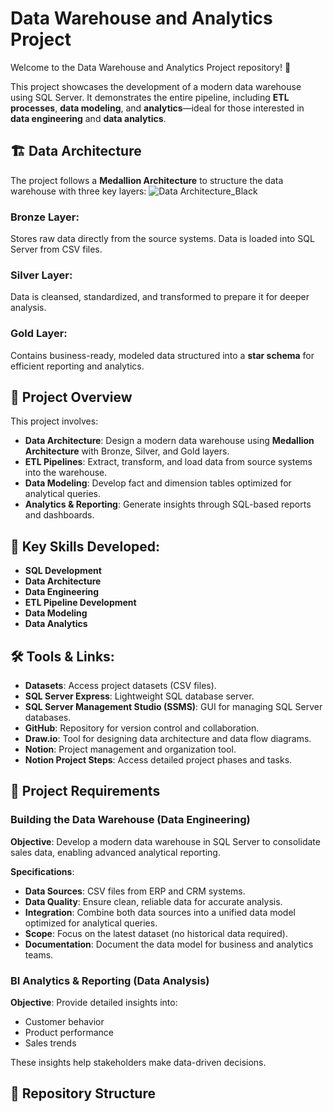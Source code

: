 # Data Warehouse and Analytics Project
Welcome to the Data Warehouse and Analytics Project repository! 🚀

This project showcases the development of a modern data warehouse using SQL Server. It demonstrates the entire pipeline, including **ETL processes**, **data modeling**, and **analytics**—ideal for those interested in **data engineering** and **data analytics**.

## 🏗️ Data Architecture
The project follows a **Medallion Architecture** to structure the data warehouse with three key layers:
![Data Architecture_Black](https://github.com/user-attachments/assets/e2409382-b7c3-46e7-8106-af43d4895700)


### **Bronze Layer**: 
Stores raw data directly from the source systems. Data is loaded into SQL Server from CSV files.

### **Silver Layer**:
Data is cleansed, standardized, and transformed to prepare it for deeper analysis.

### **Gold Layer**:
Contains business-ready, modeled data structured into a **star schema** for efficient reporting and analytics.

## 📖 Project Overview
This project involves:

- **Data Architecture**: Design a modern data warehouse using **Medallion Architecture** with Bronze, Silver, and Gold layers.
- **ETL Pipelines**: Extract, transform, and load data from source systems into the warehouse.
- **Data Modeling**: Develop fact and dimension tables optimized for analytical queries.
- **Analytics & Reporting**: Generate insights through SQL-based reports and dashboards.

## 🎯 Key Skills Developed:
- **SQL Development**
- **Data Architecture**
- **Data Engineering**
- **ETL Pipeline Development**
- **Data Modeling**
- **Data Analytics**

## 🛠️ Tools & Links:
- **Datasets**: Access project datasets (CSV files).
- **SQL Server Express**: Lightweight SQL database server.
- **SQL Server Management Studio (SSMS)**: GUI for managing SQL Server databases.
- **GitHub**: Repository for version control and collaboration.
- **Draw.io**: Tool for designing data architecture and data flow diagrams.
- **Notion**: Project management and organization tool.
- **Notion Project Steps**: Access detailed project phases and tasks.

## 🚀 Project Requirements

### Building the Data Warehouse (Data Engineering)
**Objective**: Develop a modern data warehouse in SQL Server to consolidate sales data, enabling advanced analytical reporting.

**Specifications**:
- **Data Sources**: CSV files from ERP and CRM systems.
- **Data Quality**: Ensure clean, reliable data for accurate analysis.
- **Integration**: Combine both data sources into a unified data model optimized for analytical queries.
- **Scope**: Focus on the latest dataset (no historical data required).
- **Documentation**: Document the data model for business and analytics teams.

### BI Analytics & Reporting (Data Analysis)
**Objective**: Provide detailed insights into:
- Customer behavior
- Product performance
- Sales trends

These insights help stakeholders make data-driven decisions.

## 📂 Repository Structure

